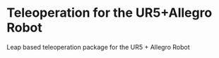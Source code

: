 # Teleoperation for the UR5+Allegro Robot
Leap based teleoperation package for the UR5 + Allegro Robot
